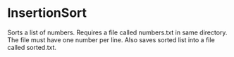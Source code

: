 # InsertionSort
Sorts a list of numbers.
Requires a file called numbers.txt in same directory. The file must have one number per line. Also saves sorted list into a file called sorted.txt.
